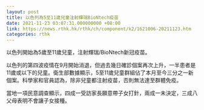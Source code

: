 ```yaml
---
layout: post
title: 以色列為5至11歲兒童注射輝瑞BioNtech疫苗
date: 2021-11-23 03:07:31.000000000 +08:00
link: https://news.rthk.hk/rthk/ch/component/k2/1621006-20211123.htm
categories: rthk
---
```


以色列開始為5歲至11歲兒童，注射輝瑞/BioNtech新冠疫苗。

以色列的第四波疫情在9月開始消退，但過去幾日確診個案再次上升，一半患者是11歲或以下的兒童。衛生部數據顯示，5至11歲兒童群組佔了本月至今三分之一新個案。科學家和官員認為，除非兒童都注射疫苗，否則無法達至群體免疫。

當地一項民意調查顯示，四成一受訪家長願意帶子女打針，兩成一未決定，三成八父母表明不會讓子女接種。　
